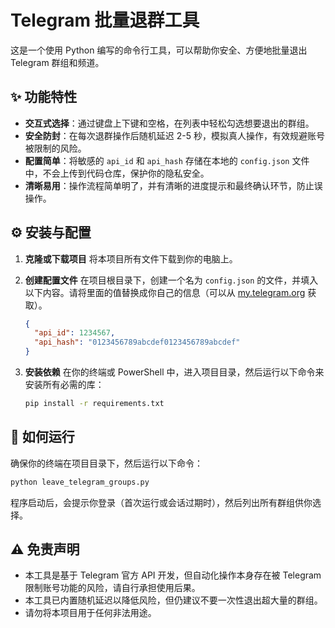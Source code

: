 # Telegram 批量退群工具

这是一个使用 Python 编写的命令行工具，可以帮助你安全、方便地批量退出 Telegram 群组和频道。

## ✨ 功能特性

- **交互式选择**：通过键盘上下键和空格，在列表中轻松勾选想要退出的群组。
- **安全防封**：在每次退群操作后随机延迟 2-5 秒，模拟真人操作，有效规避账号被限制的风险。
- **配置简单**：将敏感的 `api_id` 和 `api_hash` 存储在本地的 `config.json` 文件中，不会上传到代码仓库，保护你的隐私安全。
- **清晰易用**：操作流程简单明了，并有清晰的进度提示和最终确认环节，防止误操作。

## ⚙️ 安装与配置

1.  **克隆或下载项目**
    将本项目所有文件下载到你的电脑上。

2.  **创建配置文件**
    在项目根目录下，创建一个名为 `config.json` 的文件，并填入以下内容。请将里面的值替换成你自己的信息（可以从 [my.telegram.org](https://my.telegram.org) 获取）。

    ```json
    {
      "api_id": 1234567,
      "api_hash": "0123456789abcdef0123456789abcdef"
    }
    ```

3.  **安装依赖**
    在你的终端或 PowerShell 中，进入项目目录，然后运行以下命令来安装所有必需的库：

    ```bash
    pip install -r requirements.txt
    ```

## 🚀 如何运行

确保你的终端在项目目录下，然后运行以下命令：

```bash
python leave_telegram_groups.py
```

程序启动后，会提示你登录（首次运行或会话过期时），然后列出所有群组供你选择。

## ⚠️ 免责声明

- 本工具是基于 Telegram 官方 API 开发，但自动化操作本身存在被 Telegram 限制账号功能的风险，请自行承担使用后果。
- 本工具已内置随机延迟以降低风险，但仍建议不要一次性退出超大量的群组。
- 请勿将本项目用于任何非法用途。 